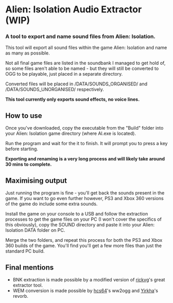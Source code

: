 # Alien: Isolation Audio Extractor (WIP)

### A tool to export and name sound files from Alien: Isolation.

This tool will export all sound files within the game Alien: Isolation and name as many as possible. 

Not all final game files are listed in the soundbank I managed to get hold of, so some files aren't able to be named - but they will still be converted to OGG to be playable, just placed in a separate directory.

Converted files will be placed in /DATA/SOUNDS_ORGANISED/ and /DATA/SOUNDS_UNORGANISED/ respectively.

**This tool currently only exports sound effects, no voice lines.**

## How to use

Once you've downloaded, copy the executable from the "Build" folder into your Alien: Isolation game directory (where AI.exe is located).

Run the program and wait for the it to finish. It will prompt you to press a key before starting. 

**Exporting and renaming is a very long process and will likely take around 30 mins to complete.**

## Maximising output

Just running the program is fine - you'll get back the sounds present in the game. If you want to go even further however, PS3 and Xbox 360 versions of the game do include some extra sounds.

Install the game on your console to a USB and follow the extraction processes to get the game files on your PC (I won't cover the specifics of this obviously), copy the SOUND directory and paste it into your Alien: Isolation DATA folder on PC.

Merge the two folders, and repeat this process for both the PS3 and Xbox 360 builds of the game. You'll find you'll get a few more files than just the standard PC build.

## Final mentions

 * BNK extraction is made possible by a modified version of [rickvg](https://github.com/rickvg/Wwise-BNKExtract)'s great extractor tool.
 * WEM conversion is made possible by [hcs64](https://github.com/hcs64/ww2ogg)'s ww2ogg and [Yirkha](http://yirkha.fud.cz/progs/foobar2000/revorb.cpp)'s revorb.